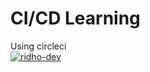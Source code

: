 # CI/CD Learning

Using circleci  
[![ridho-dev](https://circleci.com/gh/ridho-dev/CI_CD_learning.svg?style=svg)](https://circleci.com/gh/ridho-dev/CI_CD_learning)
